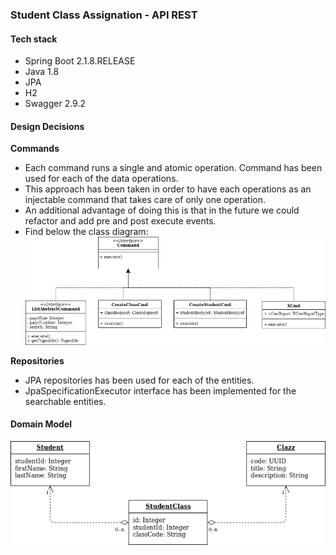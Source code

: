 ### Student Class Assignation - API REST

#### Tech stack
* Spring Boot 2.1.8.RELEASE
* Java 1.8
* JPA
* H2
* Swagger 2.9.2

#### Design Decisions 
**Commands**
* Each command runs a single and atomic operation. Command has been used for each of the data operations. 
* This approach has been taken in order to have each  operations as  an injectable command that takes care of only one operation.
* An additional advantage of doing this is that in the future we could refactor and add pre and post execute events.   
* Find below the class diagram:
![Command class diagram](docs/command.png)

**Repositories**
* JPA repositories has been used for each of the entities.
* JpaSpecificationExecutor interface has been implemented for the searchable entities. 

#### Domain Model 
![Domain Model](docs/domain-model.png)


